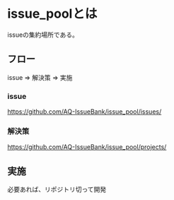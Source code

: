 # issue_poolとは
issueの集約場所である。

## フロー
issue => 解決策 => 実施

### issue
https://github.com/AQ-IssueBank/issue_pool/issues/

### 解決策
https://github.com/AQ-IssueBank/issue_pool/projects/

## 実施
必要あれば、リポジトリ切って開発
